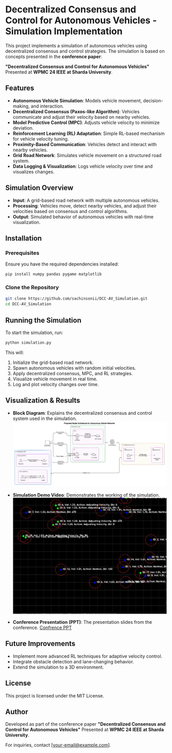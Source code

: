 # Decentralized Consensus and Control for Autonomous Vehicles - Simulation Implementation

This project implements a simulation of autonomous vehicles using decentralized consensus and control strategies. The simulation is based on concepts presented in the **conference paper**:

**"Decentralized Consensus and Control for Autonomous Vehicles"** 
Presented at **WPMC 24 IEEE at Sharda University**.

## Features
- **Autonomous Vehicle Simulation**: Models vehicle movement, decision-making, and interaction.
- **Decentralized Consensus (Paxos-like Algorithm)**: Vehicles communicate and adjust their velocity based on nearby vehicles.
- **Model Predictive Control (MPC)**: Adjusts vehicle velocity to minimize deviation.
- **Reinforcement Learning (RL) Adaptation**: Simple RL-based mechanism for vehicle velocity tuning.
- **Proximity-Based Communication**: Vehicles detect and interact with nearby vehicles.
- **Grid Road Network**: Simulates vehicle movement on a structured road system.
- **Data Logging & Visualization**: Logs vehicle velocity over time and visualizes changes.

## Simulation Overview
- **Input**: A grid-based road network with multiple autonomous vehicles.
- **Processing**: Vehicles move, detect nearby vehicles, and adjust their velocities based on consensus and control algorithms.
- **Output**: Simulated behavior of autonomous vehicles with real-time visualization.

## Installation
### Prerequisites
Ensure you have the required dependencies installed:
```sh
pip install numpy pandas pygame matplotlib
```

### Clone the Repository
```sh
git clone https://github.com/sachinsonii/DCC-AV_Simulation.git
cd DCC-AV_Simulation
```

## Running the Simulation
To start the simulation, run:
```sh
python simulation.py
```
This will:
1. Initialize the grid-based road network.
2. Spawn autonomous vehicles with random initial velocities.
3. Apply decentralized consensus, MPC, and RL strategies.
4. Visualize vehicle movement in real time.
5. Log and plot velocity changes over time.

## Visualization & Results
- **Block Diagram**: Explains the decentralized consensus and control system used in the simulation.
  ![Conference Presentation Block Diagram](diagram.png)

- **Simulation Demo Video**: Demonstrates the working of the simulation.
  ![Simulation Screenshot](simu.JPG)

- **Conference Presentation (PPT)**: The presentation slides from the conference.
  [Confrence PPT](https://docs.google.com/presentation/d/1py5A04F17aNLkjgPIMiGigetbMLvkrU0/edit?usp=drive_link&ouid=117808345366358779109&rtpof=true&sd=true)

## Future Improvements
- Implement more advanced RL techniques for adaptive velocity control.
- Integrate obstacle detection and lane-changing behavior.
- Extend the simulation to a 3D environment.

## License
This project is licensed under the MIT License.

## Author
Developed as part of the conference paper **"Decentralized Consensus and Control for Autonomous Vehicles"** 
Presented at **WPMC 24 IEEE at Sharda University**.

For inquiries, contact [your-email@example.com].


